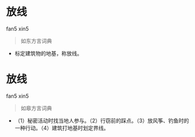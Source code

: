 # 放线
fan5 xin5
> 如东方言词典
- 标定建筑物的地基，称放线。

# 放线
fan5 xin5
> 如皋方言词典
- （1）秘密活动时找当地人参与。（2）行窃前的踩点。（3）放风筝、钓鱼时的一种行动。（4）建筑打地基时划定界线。
